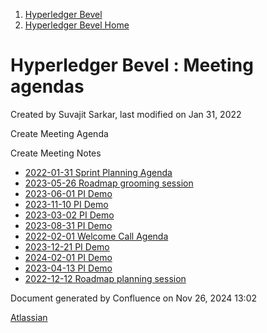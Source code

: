 1. [Hyperledger Bevel](index.html)
2. [Hyperledger Bevel Home](Hyperledger-Bevel-Home_21954565.html)

# Hyperledger Bevel : Meeting agendas

Created by Suvajit Sarkar, last modified on Jan 31, 2022

Create Meeting Agenda

Create Meeting Notes

- [2022-01-31 Sprint Planning Agenda](2022-01-31-Sprint-Planning-Agenda_21955086.html)
- [2023-05-26 Roadmap grooming session](2023-05-26-Roadmap-grooming-session_21955138.html)
- [2023-06-01 PI Demo](2023-06-01-PI-Demo_21955134.html)
- [2023-11-10 PI Demo](2023-11-10-PI-Demo_21955146.html)
- [2023-03-02 PI Demo](2023-03-02-PI-Demo_21955114.html)
- [2023-08-31 PI Demo](2023-08-31-PI-Demo_21955142.html)
- [2022-02-01 Welcome Call Agenda](2022-02-01-Welcome-Call-Agenda_21955090.html)
- [2023-12-21 PI Demo](2023-12-21-PI-Demo_21955150.html)
- [2024-02-01 PI Demo](2024-02-01-PI-Demo_21955154.html)
- [2023-04-13 PI Demo](2023-04-13-PI-Demo_21955130.html)
- [2022-12-12 Roadmap planning session](2022-12-12-Roadmap-planning-session_21955104.html)

Document generated by Confluence on Nov 26, 2024 13:02

[Atlassian](http://www.atlassian.com/)
